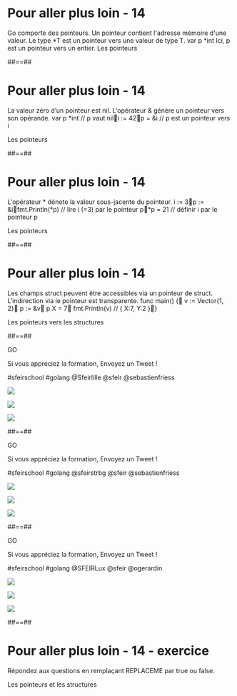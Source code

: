 <!-- .slide: class="sfeir-bg-white-3" -->

# Pour aller plus loin - 14


Go comporte des pointeurs. Un pointeur contient l'adresse mémoire d'une valeur.
Le type *T est un pointeur vers une valeur de type T.
var p *int
Ici, p est un pointeur vers un entier.
Les pointeurs


##==##
<!-- .slide:-->

# Pour aller plus loin - 14


La valeur zéro d’un pointeur est nil.
L'opérateur & génère un pointeur vers son opérande.
var p *int  // p vaut nili := 42p = &i  // p est un pointeur vers i



Les pointeurs


##==##
<!-- .slide:-->

# Pour aller plus loin - 14


L'opérateur * dénote la valeur sous-jacente du pointeur.
i := 3p := &ifmt.Println(*p)   // lire i (=3) par le pointeur p*p = 21                // définir i par le pointeur p



Les pointeurs


##==##
<!-- .slide:-->

# Pour aller plus loin - 14


Les champs struct peuvent être accessibles via un pointeur de struct.
L'indirection via le pointeur est transparente.
func main() {	v := Vector{1, 2}	p := &v	p.X = 7	fmt.Println(v)  // { X:7, Y:2 }}


Les pointeurs vers les structures


##==##
<!-- .slide:-->




GO


Si vous appréciez la formation, Envoyez un Tweet !


#sfeirschool #golang
@Sfeirlille @sfeir
@sebastienfriess


![](./images/school_Badge_blanc.png)

![](./images/STAR.png)

![](./images/STAR.png)

##==##
<!-- .slide:-->




GO


Si vous appréciez la formation, Envoyez un Tweet !


#sfeirschool #golang
@sfeirstrbg @sfeir
@sebastienfriess


![](./images/school_Badge_blanc.png)

![](./images/STAR.png)

![](./images/STAR.png)

##==##
<!-- .slide:-->




GO


Si vous appréciez la formation, Envoyez un Tweet !


#sfeirschool #golang
@SFEIRLux @sfeir
@ogerardin


![](./images/school_Badge_blanc.png)

![](./images/STAR.png)

![](./images/STAR.png)

##==##
<!-- .slide:-->

# Pour aller plus loin - 14 - exercice


Répondez aux questions en remplaçant REPLACEME par true ou false.


Les pointeurs et les structures

